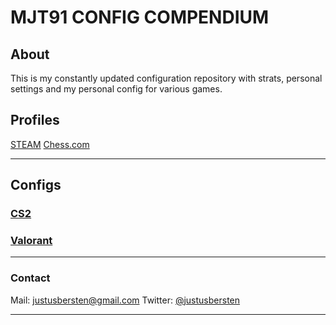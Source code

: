 # MJT91 CONFIG COMPENDIUM

## About
This is my constantly updated configuration repository with strats, personal settings and my personal config for various games.

## Profiles
[STEAM](http://steamcommunity.com/id/phecks/)
[Chess.com](https://www.chess.com/stats/overview/justusbersten?)

---

## Configs

### [CS2](./cfg/cs2/README.md)
### [Valorant](./cfg/valo/README.md)

---

### Contact
Mail: justusbersten@gmail.com
Twitter: [@justusbersten](https://twitter.com/justusbersten)

---
